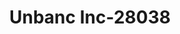 ---
f_zip-code: 40160
f_state-code: KY
title: Unbanc Inc-28038
f_phone: 270-352-2797
f_city-only: Radcliff
f_address: 204 Redmar Boulevard Radcliff
f_location-unique-id: '28038'
slug: unbanc-inc-28038
updated-on: '2024-05-30T13:46:58.046Z'
created-on: '2024-05-30T13:36:59.803Z'
published-on: '2024-05-30T13:54:32.469Z'
f_city-state: cms/city/radcliff-ky.md
f_company: cms/company/unbanc-inc.md
f_state: cms/state/kentucky.md
layout: '[payday-loan].html'
tags: payday-loan
---